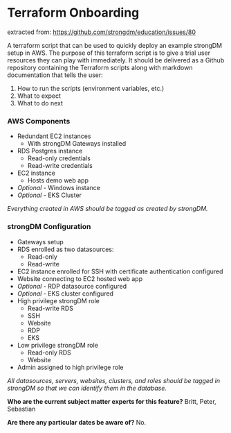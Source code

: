 # Terraform Onboarding

extracted from: https://github.com/strongdm/education/issues/80

A terraform script that can be used to quickly deploy an example strongDM setup in AWS. The purpose of this terraform script is to give a trial user resources they can play with immediately. It should be delivered as a Github repository containing the Terraform scripts along with markdown documentation that tells the user:

1. How to run the scripts (environment variables, etc.)
2. What to expect
3. What to do next

### AWS Components
- Redundant EC2 instances
    - With strongDM Gateways installed
- RDS Postgres instance
    - Read-only credentials
    - Read-write credentials
- EC2 instance
    - Hosts demo web app
- _Optional_  - Windows instance
- _Optional_ - EKS Cluster

_Everything created in AWS should be tagged as created by strongDM._

### strongDM Configuration

- Gateways setup
- RDS enrolled as two datasources:
    - Read-only
    - Read-write
- EC2 instance enrolled for SSH with certificate authentication configured
- Website connecting to EC2 hosted web app
- _Optional_ - RDP datasource configured
- _Optional_ - EKS cluster configured
- High privilege strongDM role
    - Read-write RDS
    - SSH
    - Website
    - RDP
    - EKS
- Low privilege strongDM role
    - Read-only RDS
    - Website
- Admin assigned to high privilege role

_All datasources, servers, websites, clusters, and roles should be tagged in strongDM so that we can identify them in the database._

**Who are the current subject matter experts for this feature?**
Britt, Peter, Sebastian


**Are there any particular dates be aware of?**
No.


